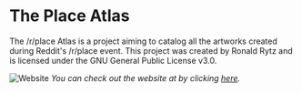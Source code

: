 # The Place Atlas
The /r/place Atlas is a project aiming to catalog all the artworks created during Reddit's /r/place event. This project was created by Ronald Rytz and is licensed under the GNU General Public License v3.0.


![Website](https://i.imgur.com/j4e1Dxc.png)
*You can check out the website at by clicking [here](https://draemm.li/various/place-atlas).*
